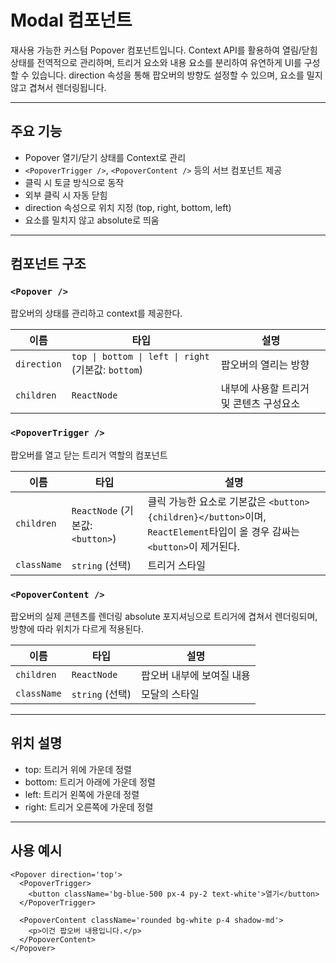 # Modal 컴포넌트

재사용 가능한 커스텀 Popover 컴포넌트입니다. Context API를 활용하여 열림/닫힘 상태를 전역적으로 관리하며, 트리거 요소와 내용 요소를 분리하여 유연하게 UI를 구성할 수 있습니다. direction 속성을 통해 팝오버의 방향도 설정할 수 있으며, 요소를 밀지 않고 겹쳐서 렌더링됩니다.

---

## 주요 기능

- Popover 열기/닫기 상태를 Context로 관리
- `<PopoverTrigger />`, `<PopoverContent />` 등의 서브 컴포넌트 제공
- 클릭 시 토글 방식으로 동작
- 외부 클릭 시 자동 닫힘
- direction 속성으로 위치 지정 (top, right, bottom, left)
- 요소를 밀치지 않고 absolute로 띄움

---

## 컴포넌트 구조

### `<Popover />`

팝오버의 상태를 관리하고 context를 제공한다.

| 이름        | 타입                                                | 설명                                    |
| ----------- | --------------------------------------------------- | --------------------------------------- |
| `direction` | `top \| bottom \| left \| right` (기본값: `bottom`) | 팝오버의 열리는 방향                    |
| `children`  | `ReactNode`                                         | 내부에 사용할 트리거 및 콘텐츠 구성요소 |

### `<PopoverTrigger />`

팝오버를 열고 닫는 트리거 역할의 컴포넌트

| 이름        | 타입                             | 설명                                                                                                                      |
| ----------- | -------------------------------- | ------------------------------------------------------------------------------------------------------------------------- |
| `children`  | `ReactNode` (기본값: `<button>`) | 클릭 가능한 요소로 기본값은 `<button>{children}</button>`이며, `ReactElement`타입이 올 경우 감싸는 `<button>`이 제거된다. |
| `className` | `string` (선택)                  | 트리거 스타일                                                                                                             |

### `<PopoverContent />`

팝오버의 실제 콘텐츠를 렌더링
absolute 포지셔닝으로 트리거에 겹쳐서 렌더링되며, 방향에 따라 위치가 다르게 적용된다.

| 이름        | 타입            | 설명                      |
| ----------- | --------------- | ------------------------- |
| `children`  | `ReactNode`     | 팝오버 내부에 보여질 내용 |
| `className` | `string` (선택) | 모달의 스타일             |

---

## 위치 설명

- top: 트리거 위에 가운데 정렬
- bottom: 트리거 아래에 가운데 정렬
- left: 트리거 왼쪽에 가운데 정렬
- right: 트리거 오른쪽에 가운데 정렬

---

## 사용 예시

```tsx
<Popover direction='top'>
  <PopoverTrigger>
    <button className='bg-blue-500 px-4 py-2 text-white'>열기</button>
  </PopoverTrigger>

  <PopoverContent className='rounded bg-white p-4 shadow-md'>
    <p>이건 팝오버 내용입니다.</p>
  </PopoverContent>
</Popover>
```
